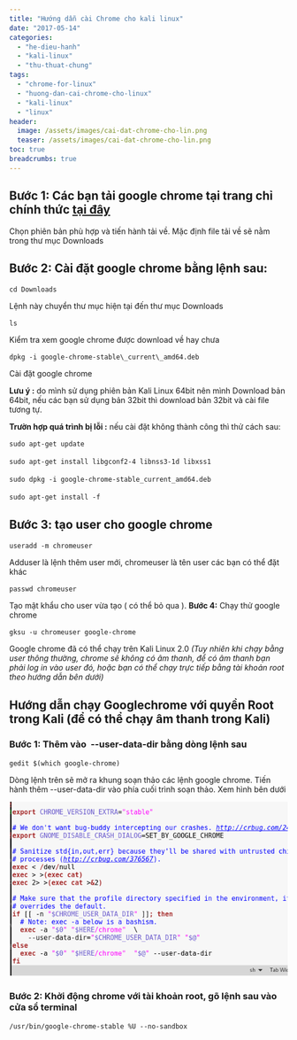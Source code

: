 ```yaml
---
title: "Hướng dẫn cài Chrome cho kali linux"
date: "2017-05-14"
categories: 
  - "he-dieu-hanh"
  - "kali-linux"
  - "thu-thuat-chung"
tags: 
  - "chrome-for-linux"
  - "huong-dan-cai-chrome-cho-linux"
  - "kali-linux"
  - "linux"
header:
  image: /assets/images/cai-dat-chrome-cho-lin.png
  teaser: /assets/images/cai-dat-chrome-cho-lin.png
toc: true
breadcrumbs: true
---
```


## **Bước 1:** Các bạn tải google chrome tại trang chỉ chính thức [tại đây](https://www.google.com/chrome/browser/desktop/)

Chọn phiên bản phù hợp và tiến hành tải về. Mặc định file tải về sẽ nằm trong thư mục Downloads

## **Bước 2:** Cài đặt google chrome bằng lệnh sau:

```terminal
cd Downloads
```

Lệnh này chuyển thư mục hiện tại đến thư mục Downloads

```terminal
ls
```

Kiểm tra xem google chrome được download về hay chưa

```terminal
dpkg -i google-chrome-stable\_current\_amd64.deb
```

Cài đặt google chrome

 **Lưu ý :** do mình sử dụng phiên bản Kali Linux 64bit nên mình Download bản 64bit, nếu các bạn sử dụng bản 32bit thì download bản 32bit và cài file tương tự.

**Trườn hợp quá trình bị lỗi :** nếu cài đặt không thành công thì thử cách sau:

```terminal
sudo apt-get update

sudo apt-get install libgconf2-4 libnss3-1d libxss1

sudo dpkg -i google-chrome-stable_current_amd64.deb

sudo apt-get install -f
```

## **Bước 3:** tạo user cho google chrome

```terminal
useradd -m chromeuser
```

Adduser là lệnh thêm user mới, chromeuser là tên user các bạn có thể đặt khác

```terminal
passwd chromeuser
```

Tạo mật khẩu cho user vừa tạo ( có thể bỏ qua ). **Bước 4:** Chạy thử google chrome

```terminal
gksu -u chromeuser google-chrome
```

Google chrome đã có thể chạy trên Kali Linux 2.0 _(Tuy nhiên khi chạy bằng user thông thường, chrome sẽ không có âm thanh, để có âm thanh bạn phải log in vào user đó, hoặc bạn có thể chạy trực tiếp bằng tài khoản root theo hướng dẫn bên dưới)_

## **Hướng dẫn chạy Googlechrome với quyền Root trong Kali (để có thể chạy âm thanh trong Kali)**

### **Bước 1:** Thêm vào  --user-data-dir bằng dòng lệnh sau

```
gedit $(which google-chrome)
```

Dòng lệnh trên sẽ mở ra khung soạn thảo các lệnh google chrome. Tiến hành thêm --user-data-dir vào phía cuối trình soạn thảo. Xem hình bên dưới

![](/assets/images/cai-dat-chrome-cho-lin.png)

### **Bước 2:** Khởi động chrome với tài khoản root, gõ lệnh sau vào cửa sổ terminal

```terminal
/usr/bin/google-chrome-stable %U --no-sandbox
```
